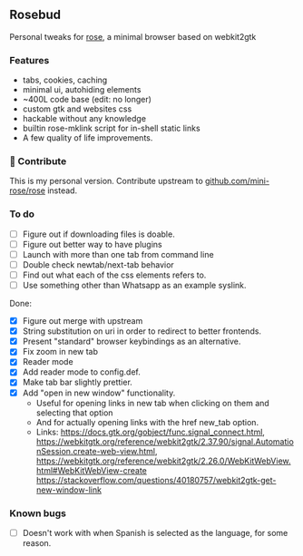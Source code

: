## Rosebud

Personal tweaks for [rose](https://github.com/mini-rose/rose), a minimal browser based on webkit2gtk

### Features

- tabs, cookies, caching
- minimal ui, autohiding elements
- ~400L code base (edit: no longer)
- custom gtk and websites css
- hackable without any knowledge
- builtin rose-mklink script for in-shell static links
- A few quality of life improvements.

### 👐 Contribute

This is my personal version. Contribute upstream to [github.com/mini-rose/rose](https://github.com/mini-rose/) instead.

### To do

- [ ] Figure out if downloading files is doable.
- [ ] Figure out better way to have plugins
- [ ] Launch with more than one tab from command line
- [ ] Double check newtab/next-tab behavior
- [ ] Find out what each of the css elements refers to.
- [ ] Use something other than Whatsapp as an example syslink.

Done:

- [x] Figure out merge with upstream
- [x] String substitution on uri in order to redirect to better frontends.
- [x] Present "standard" browser keybindings as an alternative.
- [x] Fix zoom in new tab
- [x] Reader mode
- [x] Add reader mode to config.def.
- [x] Make tab bar slightly prettier.
- [x] Add "open in new window" functionality. 
  - Useful for opening links in new tab when clicking on them and selecting that option
  - And for actually opening links with the href new_tab option.
  - Links: <https://docs.gtk.org/gobject/func.signal_connect.html>, <https://webkitgtk.org/reference/webkit2gtk/2.37.90/signal.AutomationSession.create-web-view.html>, <https://webkitgtk.org/reference/webkit2gtk/2.26.0/WebKitWebView.html#WebKitWebView-create> <https://stackoverflow.com/questions/40180757/webkit2gtk-get-new-window-link>

### Known bugs

- [ ] Doesn't work with when Spanish is selected as the language, for some reason. 
